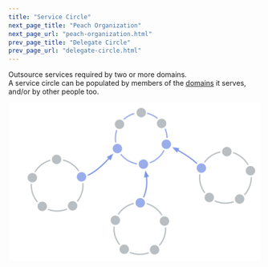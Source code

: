```yaml
---
title: "Service Circle"
next_page_title: "Peach Organization"
next_page_url: "peach-organization.html"
prev_page_title: "Delegate Circle"
prev_page_url: "delegate-circle.html"
---
```



<div class="card summary"><div class="card-body">Outsource services required by two or more domains.
</div></div>
A service circle can be populated by members of the <a href="glossary.html#entry-domain" class="glossary-tooltip" data-toggle="tooltip" title="Domain: A distinct area of influence, activity and decision-making within an organization.">domains</a> it serves, and/or by other people too.

![Service Circle](img/structural-patterns/service-circle.png)
